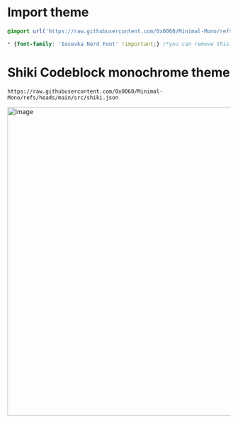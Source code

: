 # Import theme

```css
@import url('https://raw.githubusercontent.com/0x0060/Minimal-Mono/refs/heads/main/src/theme.css');

* {font-family: 'Iosevka Nerd Font' !important;} /*you can remove this line if you dont like the font*/
```


# Shiki Codeblock monochrome theme
```
https://raw.githubusercontent.com/0x0060/Minimal-Mono/refs/heads/main/src/shiki.json
```

<img width="1054" height="697" alt="image" src="https://github.com/user-attachments/assets/e72781f2-6f93-417f-81ef-c3f83ab893eb" />
